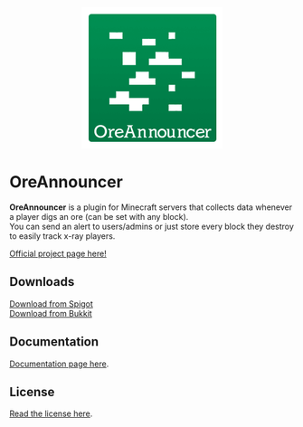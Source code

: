 <p align="center"><img src="logo.png"></p>

# OreAnnouncer
<b>OreAnnouncer</b> is a plugin for Minecraft servers that collects data whenever a player digs an ore (can be set with any block).  
You can send an alert to users/admins or just store every block they destroy to easily track x-ray players.

[Official project page here!](https://alessiodp.com/oreannouncer/)

## Downloads
[Download from Spigot](http://www.spigotmc.org/resources/oreannouncer.33464/)  
[Download from Bukkit](https://dev.bukkit.org/projects/oreannouncer)

## Documentation
[Documentation page here](https://alessiodp.com/wiki/oreannouncer/).

## License
[Read the license here](https://github.com/AlessioDP/OreAnnouncer/blob/master/LICENSE).